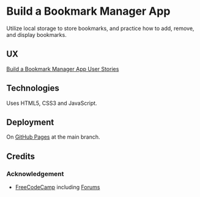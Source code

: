 # Build a Bookmark Manager App

Utilize local storage to store bookmarks, and practice how to add, remove, and display bookmarks.

## UX

[Build a Bookmark Manager App User Stories](https://www.freecodecamp.org/learn/full-stack-developer/lab-bookmark-manager-app/build-a-bookmark-manager-app)

## Technologies

Uses HTML5, CSS3 and JavaScript.

## Deployment

On [GitHub Pages](https://derektypist.github.io/build-a-bookmark-manager-app) at the main branch.

## Credits

### Acknowledgement

- [FreeCodeCamp](https://www.freecodecamp.org) including [Forums](https://forum.freecodecamp.org/search?q=Build%20a%20Bookmark%20Manager%20App%20-%20Build%20a%20Bookmark%20Manager%20App%20in%3Atitle)
